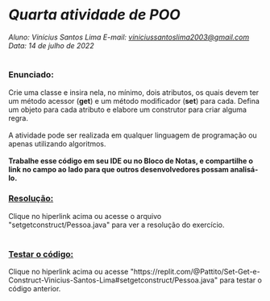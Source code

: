 # ***Quarta atividade de POO***
_Aluno: Vinícius Santos Lima  E-mail: viniciussantoslima2003@gmail.com<br>Data: 14 de julho de 2022_
#  

### Enunciado: 

Crie uma classe e insira nela, no mínimo, dois atributos, os quais devem ter um método acessor (**get**) e um método modificador (**set**) para cada. Defina um objeto para cada atributo e elabore um construtor para criar alguma regra.<br>
<br>
A atividade pode ser realizada em qualquer linguagem de programação ou apenas utilizando algoritmos.<br>
<br>
**Trabalhe esse código em seu IDE ou no Bloco de Notas, e compartilhe o link no campo ao lado para que outros desenvolvedores possam analisá-lo.**

<h3><a href="https://github.com/p4tit0/Atividades-Softex-Recife-/blob/main/Lógica%20de%20Programação%20e%20Orientação%20a%20Objetos/Programação%20e%20Orientação%20a%20Objetos/Atividade%2004/setgetconstruct/Pessoa.java">Resolução:</a></h3>
Clique no hiperlink acima ou acesse o arquivo "setgetconstruct/Pessoa.java" para ver a resolução do exercício.<br>
<br>
<h3><a href="https://replit.com/@Pattito/Set-Get-e-Construct-Vinicius-Santos-Lima#setgetconstruct/Pessoa.java">Testar o código:</a></h3>
Clique no hiperlink acima ou acesse "https://replit.com/@Pattito/Set-Get-e-Construct-Vinicius-Santos-Lima#setgetconstruct/Pessoa.java" para testar o código anterior.<br>
<br>
